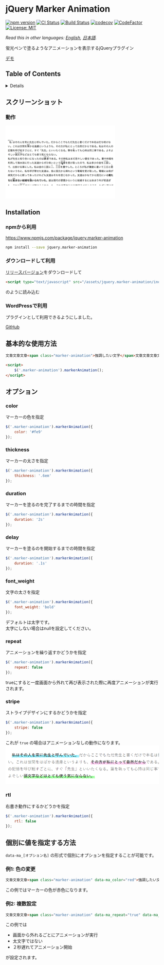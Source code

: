 # jQuery Marker Animation

[![npm version](https://badge.fury.io/js/jquery.marker-animation.svg)](https://badge.fury.io/js/jquery.marker-animation)
[![CI Status](https://github.com/technote-space/jquery.marker-animation/workflows/CI/badge.svg)](https://github.com/technote-space/jquery.marker-animation/actions)
[![Build Status](https://travis-ci.com/technote-space/jquery.marker-animation.svg?branch=master)](https://travis-ci.com/technote-space/jquery.marker-animation)
[![codecov](https://codecov.io/gh/technote-space/jquery.marker-animation/branch/master/graph/badge.svg)](https://codecov.io/gh/technote-space/jquery.marker-animation)
[![CodeFactor](https://www.codefactor.io/repository/github/technote-space/jquery.marker-animation/badge)](https://www.codefactor.io/repository/github/technote-space/jquery.marker-animation)
[![License: MIT](https://img.shields.io/badge/License-MIT-blue.svg)](https://github.com/technote-space/jquery.marker-animation/blob/master/LICENSE)

*Read this in other languages: [English](README.md), [日本語](README.ja.md).*

蛍光ペンで塗るようなアニメーションを表示するjQueryプラグイン

[デモ](https://technote-space.github.io/jquery.marker-animation/)

## Table of Contents

<!-- START doctoc generated TOC please keep comment here to allow auto update -->
<!-- DON'T EDIT THIS SECTION, INSTEAD RE-RUN doctoc TO UPDATE -->
<details>
<summary>Details</summary>

- [スクリーンショット](#%E3%82%B9%E3%82%AF%E3%83%AA%E3%83%BC%E3%83%B3%E3%82%B7%E3%83%A7%E3%83%83%E3%83%88)
  - [動作](#%E5%8B%95%E4%BD%9C)
- [Installation](#installation)
  - [npmから利用](#npm%E3%81%8B%E3%82%89%E5%88%A9%E7%94%A8)
  - [ダウンロードして利用](#%E3%83%80%E3%82%A6%E3%83%B3%E3%83%AD%E3%83%BC%E3%83%89%E3%81%97%E3%81%A6%E5%88%A9%E7%94%A8)
  - [WordPressで利用](#wordpress%E3%81%A7%E5%88%A9%E7%94%A8)
- [基本的な使用方法](#%E5%9F%BA%E6%9C%AC%E7%9A%84%E3%81%AA%E4%BD%BF%E7%94%A8%E6%96%B9%E6%B3%95)
- [オプション](#%E3%82%AA%E3%83%97%E3%82%B7%E3%83%A7%E3%83%B3)
  - [color](#color)
  - [thickness](#thickness)
  - [duration](#duration)
  - [delay](#delay)
  - [font_weight](#font_weight)
  - [repeat](#repeat)
  - [stripe](#stripe)
- [個別に値を指定する方法](#%E5%80%8B%E5%88%A5%E3%81%AB%E5%80%A4%E3%82%92%E6%8C%87%E5%AE%9A%E3%81%99%E3%82%8B%E6%96%B9%E6%B3%95)
  - [例1: 色の変更](#%E4%BE%8B1-%E8%89%B2%E3%81%AE%E5%A4%89%E6%9B%B4)
  - [例2: 複数設定](#%E4%BE%8B2-%E8%A4%87%E6%95%B0%E8%A8%AD%E5%AE%9A)

</details>
<!-- END doctoc generated TOC please keep comment here to allow auto update -->

## スクリーンショット
### 動作
![動作](https://raw.githubusercontent.com/technote-space/jquery.marker-animation/images/marker-animation.gif)

## Installation
### npmから利用
https://www.npmjs.com/package/jquery.marker-animation

```bash
npm install --save jquery.marker-animation
```

### ダウンロードして利用
[リリースバージョン](https://github.com/technote-space/jquery.marker-animation/releases/latest/download/index.js)をダウンロードして
```html
<script type="text/javascript" src="/assets/jquery.marker-animation/index.js"></script>
```
のように読み込む

### WordPressで利用
プラグインとして利用できるようにしました。  

[GitHub](https://github.com/technote-space/marker-animation)

## 基本的な使用方法
```html
文章文章文章<span class="marker-animation">強調したい文字</span>文章文章文章文章
```

```html
<script>
    $('.marker-animation').markerAnimation();
</script>
```

## オプション
### color
マーカーの色を指定
```javascript
$('.marker-animation').markerAnimation({
    color: '#fe9'
});
```

### thickness
マーカーの太さを指定
```javascript
$('.marker-animation').markerAnimation({
    thickness: '.6em'
});
```

### duration
マーカーを塗るのを完了するまでの時間を指定
```javascript
$('.marker-animation').markerAnimation({
    duration: '2s'
});
```

### delay
マーカーを塗るのを開始するまでの時間を指定
```javascript
$('.marker-animation').markerAnimation({
    duration: '.1s'
});
```

### font_weight
文字の太さを指定
```javascript
$('.marker-animation').markerAnimation({
    font_weight: 'bold'
});
```
デフォルトは太字です。  
太字にしない場合はnullを設定してください。

### repeat
アニメーションを繰り返すかどうかを指定
```javascript
$('.marker-animation').markerAnimation({
    repeat: false
});
```
trueにすると一度画面から外れて再び表示された際に再度アニメーションが実行されます。

### stripe
ストライプデザインにするかどうかを指定
```javascript
$('.marker-animation').markerAnimation({
    stripe: false
});
```
これが `true` の場合はアニメーションなしの動作になります。  
![stripe](https://raw.githubusercontent.com/technote-space/jquery.marker-animation/images/stripe.png)

### rtl
右書き動作にするかどうかを指定
```javascript
$('.marker-animation').markerAnimation({
    rtl: false
});
```

## 個別に値を指定する方法
`data-ma_[オプション名]` の形式で個別にオプションを指定することが可能です。
### 例1: 色の変更
```html
文章文章文章<span class="marker-animation" data-ma_color="red">強調したい文字</span>文章文章文章文章
```
この例ではマーカーの色が赤色になります。
### 例2: 複数設定
```html
文章文章文章<span class="marker-animation" data-ma_repeat="true" data-ma_font_weight="null" data-ma_delay="2s">強調したい文字</span>文章文章文章文章
```
この例では
* 画面から外れるごとにアニメーションが実行
* 太文字ではない
* ２秒遅れてアニメーション開始

が設定されます。
